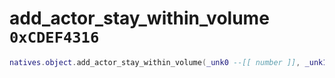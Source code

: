 # add_actor_stay_within_volume `0xCDEF4316`

```lua
natives.object.add_actor_stay_within_volume(_unk0 --[[ number ]], _unk1 --[[ number ]])
```